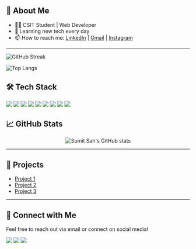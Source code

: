 ## 👋 About Me

- 👨‍💻 CSIT Student | Web Developer
- 🌱 Learning new tech every day
- 📫 How to reach me: [LinkedIn](https://www.linkedin.com/in/sumit-sah-746b14249/) | [Gmail](mailto:sumitsah1729@gmail.com) | [Instagram](https://www.instagram.com/sumit_sah_1729/)

---

<!-- Streak Stats -->
![GitHub Streak](https://streak-stats.demolab.com/?user=sumit-sah&theme=dark)

<!-- Top Languages Card -->
![Top Langs](https://github-readme-stats.vercel.app/api/top-langs/?username=sumit-sah&layout=compact&theme=dark)

<!-- Social Shields -->


## 🛠️ Tech Stack

<p align="left">
  <img src="https://img.shields.io/badge/C-00599C?style=for-the-badge&logo=c&logoColor=white"/>
  <img src="https://img.shields.io/badge/C++-00599C?style=for-the-badge&logo=c%2B%2B&logoColor=white"/>
  <img src="https://img.shields.io/badge/Python-3776AB?style=for-the-badge&logo=python&logoColor=white"/>
  <img src="https://img.shields.io/badge/HTML5-E34F26?style=for-the-badge&logo=html5&logoColor=white"/>
  <img src="https://img.shields.io/badge/CSS3-1572B6?style=for-the-badge&logo=css3&logoColor=white"/>
  <img src="https://img.shields.io/badge/JavaScript-F7DF1E?style=for-the-badge&logo=javascript&logoColor=black"/>
  <img src="https://img.shields.io/badge/Node.js-339933?style=for-the-badge&logo=nodedotjs&logoColor=white"/>
  <img src="https://img.shields.io/badge/Express.js-000000?style=for-the-badge&logo=express&logoColor=white"/>
  <img src="https://img.shields.io/badge/Bootstrap-563D7C?style=for-the-badge&logo=bootstrap&logoColor=white"/>
</p>

## 📈 GitHub Stats

<p align="center">
  <img src="https://github-readme-stats.vercel.app/api?username=sumit-sah&show_icons=true&theme=dark" alt="Sumit Sah's GitHub stats" />
</p>

---


## 🚀 Projects

- [Project 1](#)
- [Project 2](#)
- [Project 3](#)

---

## 💬 Connect with Me

Feel free to reach out via email or connect on social media!

<p align="left">
  <a href="https://www.linkedin.com/in/sumit-sah-746b14249/" target="_blank"><img src="https://img.shields.io/badge/-LinkedIn-blue?style=for-the-badge&logo=linkedin&logoColor=white"/></a>
  <a href="mailto:sumitsah1729@gmail.com"><img src="https://img.shields.io/badge/-Gmail-D14836?style=for-the-badge&logo=gmail&logoColor=white"/></a>
  <a href="https://www.instagram.com/sumit_sah_1729/" target="_blank"><img src="https://img.shields.io/badge/-Instagram-E4405F?style=for-the-badge&logo=instagram&logoColor=white"/></a>
</p>
